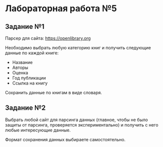 # Лабораторная работа №5

## Задание №1

Парсер для сайта: https://openlibrary.org

Необходимо выбрать любую категорию книг и получить следующие данные по каждой книге:

- Название
- Авторы
- Оценка
- Год публикации
- Ссылка на книгу

Сохранить данные по книгам в виде словаря.

## Задание №2

Выбрать любой сайт для парсинга данных (главное, чтобы не было защиты от парсинга, проверяется экспериментально) и получить с него любые интересующие данные.

Формат сохранения данных выбираете самостоятельно.
